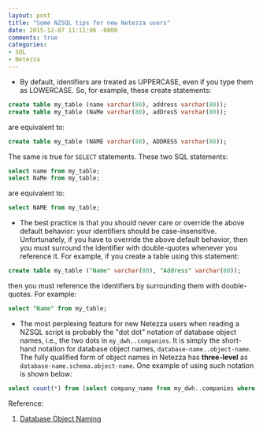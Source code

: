 ```yaml
---
layout: post
title: "Some NZSQL tips for new Netezza users"
date: 2015-12-07 11:11:06 -0800
comments: true
categories: 
- SQL
- Netezza
---
```


* By default, identifiers are treated as UPPERCASE, even if you type them as LOWERCASE. So, for example, these create statements:

``` sql
create table my_table (name varchar(80), address varchar(80));
create table my_table (NaMe varchar(80), adDresS varchar(80));
```
  are equivalent to:
  
``` sql
create table my_table (NAME varchar(80), ADDRESS varchar(80));
```
  The same is true for `SELECT` statements. These two SQL statements:
  
``` sql
select name from my_table;
select NaMe from my_table;
```
  are equivalent to:
  
``` sql
select NAME from my_table;
```

* The best practice is that you should never care or override the above default behavior: your identifiers should be case-insensitive. Unfortunately, if you have to override the above default behavior, then you must surround the identifier with double-quotes whenever you reference it. For example, if you create a table using this statement:

``` sql
create table my_table ("Name" varchar(80), "Address" varchar(80));
```  
then you must reference the identifiers by surrounding them with double-quotes. For example:
  
``` sql
select "Name" from my_table;
```

* The most perplexing feature for new Netezza users when reading a NZSQL script is probably the "dot dot" notation of database object names, i.e., the two dots in `my_dwh..companies`. It is simply the short-hand notation for database object names, `database-name..object-name`. The fully qualified form of object names in Netezza has **three-level** as `database-name.schema.object-name`. One example of using such notation is shown below:

``` sql
select count(*) from (select company_name from my_dwh..companies where company_name like '%e%') as x;
```
  
Reference:

1. [Database Object Naming](https://www-304.ibm.com/support/knowledgecenter/SSULQD_7.2.0/com.ibm.nz.dbu.doc/c_dbuser_database_object_naming.html)